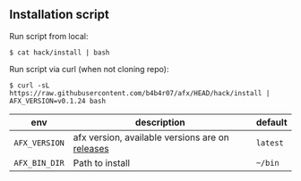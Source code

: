 ## Installation script

Run script from local:

```console
$ cat hack/install | bash
```

Run script via curl (when not cloning repo):

```console
$ curl -sL https://raw.githubusercontent.com/b4b4r07/afx/HEAD/hack/install | AFX_VERSION=v0.1.24 bash
```

env | description | default
---|---|---
`AFX_VERSION` | afx version, available versions are on [releases](https://github.com/b4b4r07/afx/releases) | `latest` 
`AFX_BIN_DIR` | Path to install | `~/bin` 

